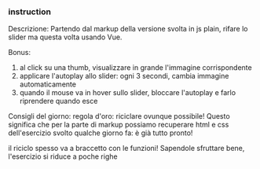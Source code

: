 ### instruction

Descrizione:
Partendo dal markup della versione svolta in js plain, rifare lo slider ma questa volta usando Vue.

Bonus:
 1. al click su una thumb, visualizzare in grande l'immagine corrispondente
 2. applicare l'autoplay allo slider: ogni 3 secondi, cambia immagine automaticamente
 3. quando il mouse va in hover sullo slider, bloccare l'autoplay e farlo riprendere quando esce

Consigli del giorno:
regola d'oro: riciclare ovunque possibile! Questo significa che per la parte di markup possiamo recuperare html e css dell'esercizio svolto qualche giorno fa: è già tutto pronto!

il riciclo spesso va a braccetto con le funzioni! Sapendole sfruttare bene, l'esercizio si riduce a poche righe 